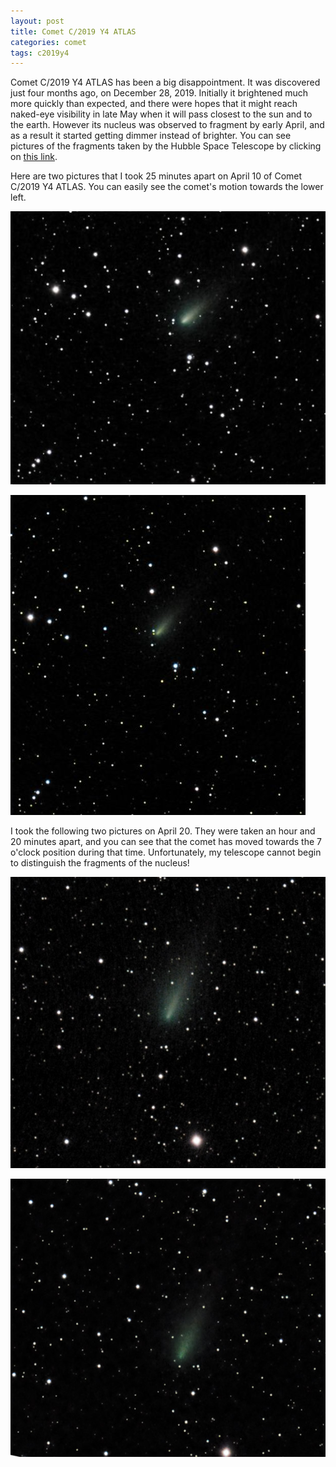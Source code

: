 ```yaml
---
layout: post
title: Comet C/2019 Y4 ATLAS
categories: comet
tags: c2019y4
---
```


Comet C/2019 Y4 ATLAS has been a big disappointment.  It was discovered just four months ago, on December 28, 2019.  Initially it brightened much more quickly than expected, and there were hopes that it might reach naked-eye visibility in late May when it will pass closest to the sun and to the earth.  However its nucleus was observed to fragment by early April, and as a result it started getting dimmer instead of brighter. You can see pictures of the fragments taken by the Hubble Space Telescope by clicking on [this link](https://astronomy.com/news/2020/05/hubble-captures-breakup-of-comet-atlas).

Here are two pictures that I took 25 minutes apart on April 10 of Comet C/2019 Y4 ATLAS. You can easily see the comet's motion towards the lower left.

![c2019y4](..\images\c2019y4_2020-04-10T21_05_43_Stack_16bits_100frames_300s.jpg)

![c2019y4](..\images\c2019y4_2020-04-10T21_32_41_Stack_16bits_100frames_300s.jpg)


I took the following two pictures on April 20. They were taken an hour and 20 minutes apart, and you can see that the comet has moved towards the 7 o'clock position during that time. Unfortunately, my telescope cannot begin to distinguish the fragments of the nucleus!

![c2019y4](..\images\c2019y4_2020-04-20T21_29_20_Stack_16bits_100frames_300s.jpg)

![c2019y4](..\images\c2019y4_2020-04-20T22_53_17_Stack_16bits_60frames_180s.jpg)
